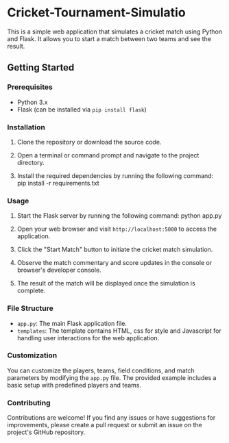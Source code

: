 # Cricket-Tournament-Simulatio

This is a simple web application that simulates a cricket match using Python and Flask. It allows you to start a match between two teams and see the result.

## Getting Started

### Prerequisites

- Python 3.x
- Flask (can be installed via `pip install flask`)

### Installation

1. Clone the repository or download the source code.

2. Open a terminal or command prompt and navigate to the project directory.

3. Install the required dependencies by running the following command:
   pip install -r requirements.txt

   
### Usage

1. Start the Flask server by running the following command:
python app.py

3. Open your web browser and visit `http://localhost:5000` to access the application.

4. Click the "Start Match" button to initiate the cricket match simulation.

5. Observe the match commentary and score updates in the console or browser's developer console.

6. The result of the match will be displayed once the simulation is complete.

### File Structure

- `app.py`: The main Flask application file.
- `templates`: The template contains HTML, css for style and Javascript for handling user interactions for the web application.

### Customization

You can customize the players, teams, field conditions, and match parameters by modifying the `app.py` file. The provided example includes a basic setup with predefined players and teams.

### Contributing

Contributions are welcome! If you find any issues or have suggestions for improvements, please create a pull request or submit an issue on the project's GitHub repository.


